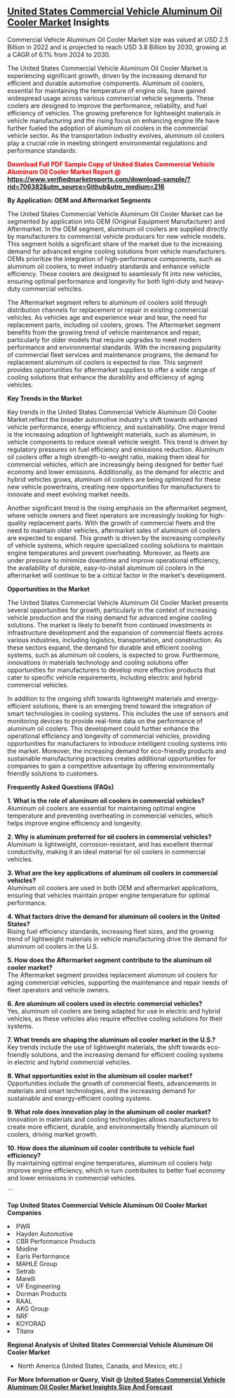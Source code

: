 <h2><a href="https://www.verifiedmarketreports.com/download-sample/?rid=706382&amp;utm_source=Github&amp;utm_medium=216" target="_blank">United States Commercial Vehicle Aluminum Oil Cooler Market</a> Insights</h2><p>Commercial Vehicle Aluminum Oil Cooler Market size was valued at USD 2.5 Billion in 2022 and is projected to reach USD 3.8 Billion by 2030, growing at a CAGR of 6.1% from 2024 to 2030.</p><p><p>The United States Commercial Vehicle Aluminum Oil Cooler Market is experiencing significant growth, driven by the increasing demand for efficient and durable automotive components. Aluminum oil coolers, essential for maintaining the temperature of engine oils, have gained widespread usage across various commercial vehicle segments. These coolers are designed to improve the performance, reliability, and fuel efficiency of vehicles. The growing preference for lightweight materials in vehicle manufacturing and the rising focus on enhancing engine life have further fueled the adoption of aluminum oil coolers in the commercial vehicle sector. As the transportation industry evolves, aluminum oil coolers play a crucial role in meeting stringent environmental regulations and performance standards.</p><p><strong><p><span class=""><span style="color: #ff0000;"><strong>Download Full PDF Sample Copy of United States Commercial Vehicle Aluminum Oil Cooler Market Report</strong> @ </span><a href="https://www.verifiedmarketreports.com/download-sample/?rid=706382&amp;utm_source=Github&amp;utm_medium=216" target="_blank">https://www.verifiedmarketreports.com/download-sample/?rid=706382&amp;utm_source=Github&amp;utm_medium=216</a></span></p></strong></p><p><strong>By Application: OEM and Aftermarket Segments</strong></p><p>The United States Commercial Vehicle Aluminum Oil Cooler Market can be segmented by application into OEM (Original Equipment Manufacturer) and Aftermarket. In the OEM segment, aluminum oil coolers are supplied directly by manufacturers to commercial vehicle producers for new vehicle models. This segment holds a significant share of the market due to the increasing demand for advanced engine cooling solutions from vehicle manufacturers. OEMs prioritize the integration of high-performance components, such as aluminum oil coolers, to meet industry standards and enhance vehicle efficiency. These coolers are designed to seamlessly fit into new vehicles, ensuring optimal performance and longevity for both light-duty and heavy-duty commercial vehicles.</p><p>The Aftermarket segment refers to aluminum oil coolers sold through distribution channels for replacement or repair in existing commercial vehicles. As vehicles age and experience wear and tear, the need for replacement parts, including oil coolers, grows. The Aftermarket segment benefits from the growing trend of vehicle maintenance and repair, particularly for older models that require upgrades to meet modern performance and environmental standards. With the increasing popularity of commercial fleet services and maintenance programs, the demand for replacement aluminum oil coolers is expected to rise. This segment provides opportunities for aftermarket suppliers to offer a wide range of cooling solutions that enhance the durability and efficiency of aging vehicles.</p><p><strong>Key Trends in the Market</strong></p><p>Key trends in the United States Commercial Vehicle Aluminum Oil Cooler Market reflect the broader automotive industry's shift towards enhanced vehicle performance, energy efficiency, and sustainability. One major trend is the increasing adoption of lightweight materials, such as aluminum, in vehicle components to reduce overall vehicle weight. This trend is driven by regulatory pressures on fuel efficiency and emissions reduction. Aluminum oil coolers offer a high strength-to-weight ratio, making them ideal for commercial vehicles, which are increasingly being designed for better fuel economy and lower emissions. Additionally, as the demand for electric and hybrid vehicles grows, aluminum oil coolers are being optimized for these new vehicle powertrains, creating new opportunities for manufacturers to innovate and meet evolving market needs.</p><p>Another significant trend is the rising emphasis on the aftermarket segment, where vehicle owners and fleet operators are increasingly looking for high-quality replacement parts. With the growth of commercial fleets and the need to maintain older vehicles, aftermarket sales of aluminum oil coolers are expected to expand. This growth is driven by the increasing complexity of vehicle systems, which require specialized cooling solutions to maintain engine temperatures and prevent overheating. Moreover, as fleets are under pressure to minimize downtime and improve operational efficiency, the availability of durable, easy-to-install aluminum oil coolers in the aftermarket will continue to be a critical factor in the market's development.</p><p><strong>Opportunities in the Market</strong></p><p>The United States Commercial Vehicle Aluminum Oil Cooler Market presents several opportunities for growth, particularly in the context of increasing vehicle production and the rising demand for advanced engine cooling solutions. The market is likely to benefit from continued investments in infrastructure development and the expansion of commercial fleets across various industries, including logistics, transportation, and construction. As these sectors expand, the demand for durable and efficient cooling systems, such as aluminum oil coolers, is expected to grow. Furthermore, innovations in materials technology and cooling solutions offer opportunities for manufacturers to develop more effective products that cater to specific vehicle requirements, including electric and hybrid commercial vehicles.</p><p>In addition to the ongoing shift towards lightweight materials and energy-efficient solutions, there is an emerging trend toward the integration of smart technologies in cooling systems. This includes the use of sensors and monitoring devices to provide real-time data on the performance of aluminum oil coolers. This development could further enhance the operational efficiency and longevity of commercial vehicles, providing opportunities for manufacturers to introduce intelligent cooling systems into the market. Moreover, the increasing demand for eco-friendly products and sustainable manufacturing practices creates additional opportunities for companies to gain a competitive advantage by offering environmentally friendly solutions to customers.</p><p><strong>Frequently Asked Questions (FAQs)</strong></p><p><strong>1. What is the role of aluminum oil coolers in commercial vehicles?</strong><br> Aluminum oil coolers are essential for maintaining optimal engine temperature and preventing overheating in commercial vehicles, which helps improve engine efficiency and longevity.</p><p><strong>2. Why is aluminum preferred for oil coolers in commercial vehicles?</strong><br> Aluminum is lightweight, corrosion-resistant, and has excellent thermal conductivity, making it an ideal material for oil coolers in commercial vehicles.</p><p><strong>3. What are the key applications of aluminum oil coolers in commercial vehicles?</strong><br> Aluminum oil coolers are used in both OEM and aftermarket applications, ensuring that vehicles maintain proper engine temperature for optimal performance.</p><p><strong>4. What factors drive the demand for aluminum oil coolers in the United States?</strong><br> Rising fuel efficiency standards, increasing fleet sizes, and the growing trend of lightweight materials in vehicle manufacturing drive the demand for aluminum oil coolers in the U.S.</p><p><strong>5. How does the Aftermarket segment contribute to the aluminum oil cooler market?</strong><br> The Aftermarket segment provides replacement aluminum oil coolers for aging commercial vehicles, supporting the maintenance and repair needs of fleet operators and vehicle owners.</p><p><strong>6. Are aluminum oil coolers used in electric commercial vehicles?</strong><br> Yes, aluminum oil coolers are being adapted for use in electric and hybrid vehicles, as these vehicles also require effective cooling solutions for their systems.</p><p><strong>7. What trends are shaping the aluminum oil cooler market in the U.S.?</strong><br> Key trends include the use of lightweight materials, the shift towards eco-friendly solutions, and the increasing demand for efficient cooling systems in electric and hybrid commercial vehicles.</p><p><strong>8. What opportunities exist in the aluminum oil cooler market?</strong><br> Opportunities include the growth of commercial fleets, advancements in materials and smart technologies, and the increasing demand for sustainable and energy-efficient cooling systems.</p><p><strong>9. What role does innovation play in the aluminum oil cooler market?</strong><br> Innovation in materials and cooling technologies allows manufacturers to create more efficient, durable, and environmentally friendly aluminum oil coolers, driving market growth.</p><p><strong>10. How does the aluminum oil cooler contribute to vehicle fuel efficiency?</strong><br> By maintaining optimal engine temperatures, aluminum oil coolers help improve engine efficiency, which in turn contributes to better fuel economy and lower emissions in commercial vehicles.</p>```</p><p><strong>Top United States Commercial Vehicle Aluminum Oil Cooler Market Companies</strong></p><div data-test-id=""><p><li>PWR</li><li> Hayden Automotive</li><li> CBR Performance Products</li><li> Modine</li><li> Earls Performance</li><li> MAHLE Group</li><li> Setrab</li><li> Marelli</li><li> VF Engineering</li><li> Dorman Products</li><li> RAAL</li><li> AKG Group</li><li> NRF</li><li> KOYORAD</li><li> Titanx</li></p><div><strong>Regional Analysis of&nbsp;United States Commercial Vehicle Aluminum Oil Cooler Market</strong></div><ul><li dir="ltr"><p dir="ltr">North America&nbsp;(United States, Canada, and Mexico, etc.)</p></li></ul><p><strong>For More Information or Query, Visit @&nbsp;</strong><strong><a href="https://www.verifiedmarketreports.com/product/commercial-vehicle-aluminum-oil-cooler-market/?utm_source=Github&amp;utm_medium=216" target="_blank">United States Commercial Vehicle Aluminum Oil Cooler Market Insights Size And Forecast</a></strong></p></div>
